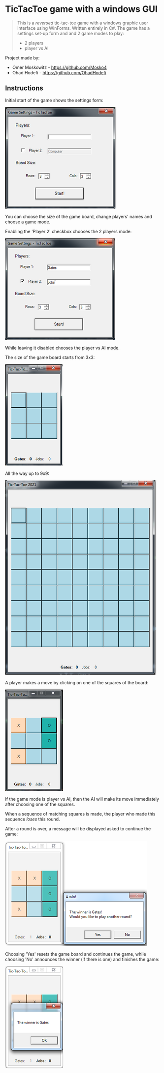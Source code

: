 # TicTacToe game with a windows GUI
> This is a *reversed* tic-tac-toe game with a windows graphic user interface using WinForms.
> Written entirely in C#. The game has a settings set-up form and and 2 game modes to play:
>
>  - 2 players
> - player vs AI

Project made by:
 - Omer Moskowitz - <https://github.com/Mosko4>
 - Ohad Hodefi - <https://github.com/OhadHodefi>

## Instructions
Initial start of the game shows the settings form:

![Settings1](images/settings1.PNG)

You can choose the size of the game board, change players' names and choose a game mode.


Enabling the 'Player 2' checkbox chooses the 2 players mode:

![Settings2](images/settings2.PNG)

While leaving it disabled chooses the player vs AI mode. 


The size of the game board starts from 3x3:

![Game1](images/game1.PNG)

All the way up to 9x9:

![Game2](images/game2.PNG)


A player makes a move by clicking on one of the squares of the board:

![Game3](images/game3.PNG)

If the game mode is player vs AI, then the AI will make its move immediately after choosing one of the squares.



When a sequence of matching squares is made, the player who made this sequence *loses* this round.


After a round is over, a message will be displayed asked to continue the game:

![Game4](images/game4.PNG)

Choosing 'Yes' resets the game board and continues the game, while choosing 'No' announces the winner (if there is one) and finishes the game:

![Game5](images/game5.PNG)
